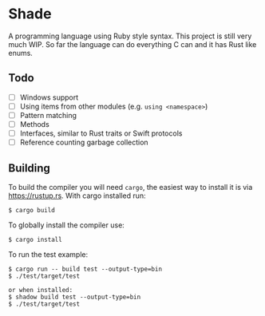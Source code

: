# Shade
A programming language using Ruby style syntax. This project is still very much WIP. So far the language can do everything C can and it has Rust like enums.

## Todo
- [ ] Windows support
- [ ] Using items from other modules (e.g. `using <namespace>`)
- [ ] Pattern matching
- [ ] Methods
- [ ] Interfaces, similar to Rust traits or Swift protocols
- [ ] Reference counting garbage collection

## Building
To build the compiler you will need `cargo`, the easiest way to install it is via https://rustup.rs. With cargo installed run:
```shell
$ cargo build
```
To globally install the compiler use:
```shell
$ cargo install
```
To run the test example:
```shell
$ cargo run -- build test --output-type=bin
$ ./test/target/test

or when installed:
$ shadow build test --output-type=bin
$ ./test/target/test
```
